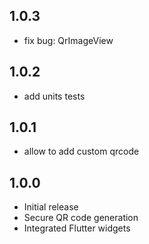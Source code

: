 ## 1.0.3

* fix bug: QrImageView


## 1.0.2

* add units tests


## 1.0.1

* allow to add custom qrcode


## 1.0.0

* Initial release
* Secure QR code generation
* Integrated Flutter widgets
